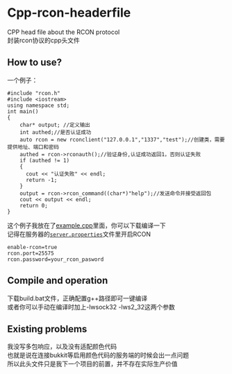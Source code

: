 # Cpp-rcon-headerfile
CPP head file about the RCON protocol  
封装rcon协议的cpp头文件

## How to use?  
一个例子：
```
#include "rcon.h"
#include <iostream>
using namespace std;
int main()
{
    char* output; //定义输出
    int authed;//是否认证成功
    auto rcon = new rconclient("127.0.0.1","1337","test");//创建类，需要提供地址、端口和密码
    authed = rcon->rconauth();//验证身份,认证成功返回1，否则认证失败
    if (authed != 1)
    {
      cout << "认证失败" << endl;
      return -1;
    }
    output = rcon->rcon_command((char*)"help");//发送命令并接受返回包
    cout << output << endl;
    return 0;
}
```
这个例子我放在了[example.cpp](example.cpp)里面，你可以下载编译一下  
记得在服务器的[```server.properties```](https://minecraft.gamepedia.com/Server.properties)文件里开启RCON  
```
enable-rcon=true
rcon.port=25575
rcon.password=your_rcon_pasword
```

## Compile and operation  
下载build.bat文件，正确配置g++路径即可一键编译  
或者你可以手动在编译时加上-lwsock32 -lws2_32这两个参数  

## Existing problems  
我没写多包响应，以及没有适配颜色代码  
也就是说在连接bukkit等启用颜色代码的服务端的时候会出一点问题  
所以此头文件只是我下一个项目的前置，并不存在实际生产价值  
